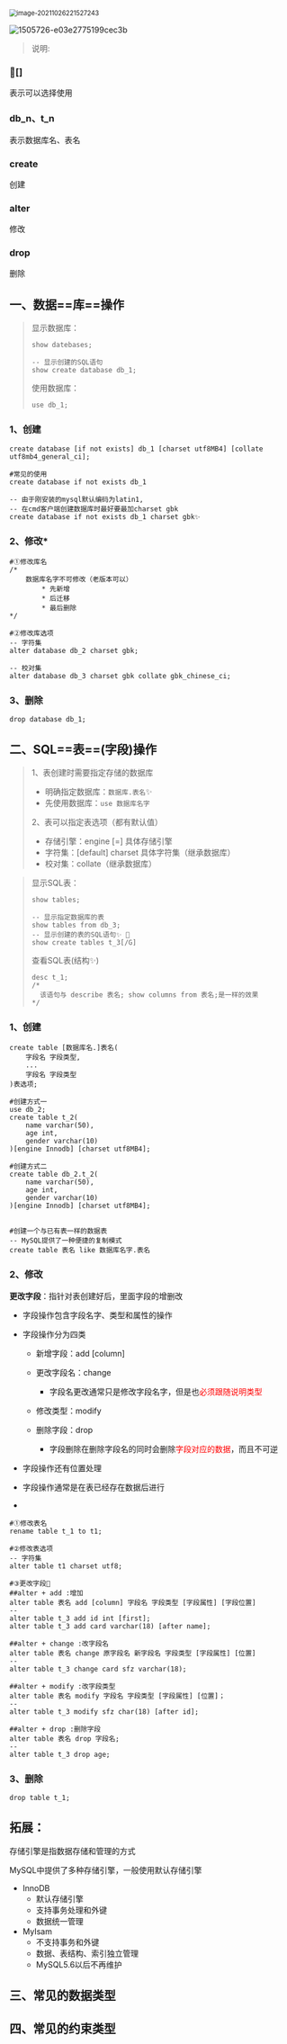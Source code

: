 <img src="3、DDL语言/image-20211026221527243.png" alt="image-20211026221527243" style="zoom:80%;" />

![1505726-e03e2775199cec3b](3、DDL语言(列、字段)/1505726-e03e2775199cec3b.png)

> 说明:
>

### 💖[] 

表示可以选择使用

### db_n、t_n

表示数据库名、表名

### create

创建

### alter

修改

### drop

删除



## 一、数据==库==操作

> 显示数据库：
>
> ```mysql
> show datebases;
> 
> -- 显示创建的SQL语句
> show create database db_1;	
> ```
> 使用数据库：
>
> ```mysql
> use db_1;
> ```



### 1、创建

```mysql
create database [if not exists] db_1 [charset utf8MB4] [collate utf8mb4_general_ci];

#常见的使用
create database if not exists db_1

-- 由于刚安装的mysql默认编码为latin1,
-- 在cmd客户端创建数据库时最好要最加charset gbk
create database if not exists db_1 charset gbk✨
```

### 2、修改*
```mysql
#①修改库名
/*
	数据库名字不可修改（老版本可以）
		* 先新增
		* 后迁移
		* 最后删除
*/

#②修改库选项
-- 字符集
alter database db_2 charset gbk;

-- 校对集
alter database db_3 charset gbk collate gbk_chinese_ci;

```


### 3、删除

```mysql
drop database db_1;
```



## 二、SQL==表==(字段)操作

> 1、表创建时需要指定存储的数据库
>
> * 明确指定数据库：`数据库.表名`✨
> * 先使用数据库：`use 数据库名字`
>
> 
>
> 2、表可以指定表选项（都有默认值）
>
> * 存储引擎：engine [=] 具体存储引擎
> * 字符集：[default] charset 具体字符集（继承数据库）
> * 校对集：collate（继承数据库）



> 显示SQL表：
>
> ```mysql
> show tables;
> 
> -- 显示指定数据库的表
> show tables from db_3;
> -- 显示创建的表的SQL语句✨ 💖
> show create tables t_3[/G]
> ```
>
> 查看SQL表(结构✨)
>
> ```mysql
> desc t_1;
> /*
> 	该语句与 describe 表名; show columns from 表名;是一样的效果
> */
> ```
>
> 

### 1、创建

```mysql
create table [数据库名.]表名(
	字段名 字段类型,
	...
    字段名 字段类型
)表选项;

#创建方式一
use db_2;
create table t_2(
    name varchar(50),
    age int,
    gender varchar(10)
)[engine Innodb] [charset utf8MB4];

#创建方式二
create table db_2.t_2(
    name varchar(50),
    age int,
    gender varchar(10)
)[engine Innodb] [charset utf8MB4];


#创建一个与已有表一样的数据表
-- MySQL提供了一种便捷的复制模式
create table 表名 like 数据库名字.表名
```

### 2、修改

**更改字段**：指针对表创建好后，里面字段的增删改

* 字段操作包含字段名字、类型和属性的操作

* 字段操作分为四类

  * 新增字段：add [column]
  * 更改字段名：change 
    * 字段名更改通常只是修改字段名字，但是也<span style="color: red">必须跟随说明类型</span>

  * 修改类型：modify
  * 删除字段：drop
    * 字段删除在删除字段名的同时会删除<span style="color: red">字段对应的数据</span>，而且不可逆

* 字段操作还有位置处理

* 字段操作通常是在表已经存在数据后进行

* 

```mysql
#①修改表名
rename table t_1 to t1;

#②修改表选项
-- 字符集
alter table t1 charset utf8;

#③更改字段💖
##alter + add :增加
alter table 表名 add [column] 字段名 字段类型 [字段属性] [字段位置]
--
alter table t_3 add id int [first];
alter table t_3 add card varchar(18) [after name];

##alter + change :改字段名
alter table 表名 change 原字段名 新字段名 字段类型 [字段属性] [位置]
--
alter table t_3 change card sfz varchar(18);

##alter + modify :改字段类型
alter table 表名 modify 字段名 字段类型 [字段属性] [位置]；
--
alter table t_3 modify sfz char(18) [after id];

##alter + drop :删除字段
alter table 表名 drop 字段名;
--
alter table t_3 drop age;
```



### 3、删除

```mysql
drop table t_1;
```



## 拓展：

存储引擎是指数据存储和管理的方式

MySQL中提供了多种存储引擎，一般使用默认存储引擎

* InnoDB
  * 默认存储引擎
  * 支持事务处理和外键
  * 数据统一管理
* MyIsam
  * 不支持事务和外键
  * 数据、表结构、索引独立管理
  * MySQL5.6以后不再维护

## 三、常见的数据类型

## 四、常见的约束类型
